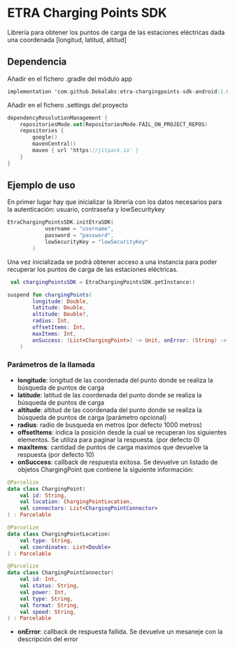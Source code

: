 # ETRA Charging Points SDK

Librería para obtener los puntos de carga de las estaciones eléctricas dada una coordenada [longitud, latitud, altitud]

## Dependencia

Añadir en el fichero .gradle del módulo app
```kotlin
implementation 'com.github.Dekalabs:etra-chargingpoints-sdk-android:1.0.0'
```
Añadir en el fichero .settings del proyecto
```kotlin
dependencyResolutionManagement {
    repositoriesMode.set(RepositoriesMode.FAIL_ON_PROJECT_REPOS)
    repositories {
        google()
        mavenCentral()
        maven { url 'https://jitpack.io' }
    }
}
```
## Ejemplo de uso
En primer lugar hay que inicializar la librería con los datos necesarios para la autenticación: usuario, contraseña y lowSecuritykey 

```kotlin
EtraChargingPointsSDK.initEtraSDK(
            username = "username",
            password = "password",
            lowSecurityKey = "lowSecurityKey"
        )
```
        
Una vez inicializada se podrá obtener acceso a una instancia para poder recuperar los puntos de carga de las estaciones eléctricas.

```kotlin
 val chargingPointsSDK = EtraChargingPointsSDK.getInstance()
```

```kotlin
suspend fun chargingPoints(
        longitude: Double,
        latitude: Double,
        altitude: Double?,
        radius: Int,
        offsetItems: Int,
        maxItems: Int,
        onSuccess: (List<ChargingPoint>) -> Unit, onError: (String) -> Unit
    )
```

### Parámetros de la llamada
- **longitude**: longitud de las coordenada del punto donde se realiza la búsqueda de puntos de carga
- **latitude**: latitud de las coordenada del punto donde se realiza la búsqueda de puntos de carga
- **altitude**: altitud de las coordenada del punto donde se realiza la búsqueda de puntos de carga (parámetro opcional)
- **radius**: radio de busqueda en metros (por defecto 1000 metros)
- **offsetItems**: indica la posición desde la cual se recuperan los siguientes elementos. Se utiliza para paginar la respuesta. (por defecto 0)
- **maxItems**: cantidad de puntos de carga maximos que devuelve la respuesta (por defecto 10)
- **onSuccess**: callback de respuesta exitosa. Se devuelve un listado de objetos ChargingPoint que contiene la siguiente información:
```kotlin
@Parcelize
data class ChargingPoint(
    val id: String,
    val location: ChargingPointLocation,
    val connectors: List<ChargingPointConnector>
) : Parcelable
```

```kotlin
@Parcelize
data class ChargingPointLocation(
    val type: String,
    val coordinates: List<Double>
) : Parcelable
```

```kotlin
@Parcelize
data class ChargingPointConnector(
    val id: Int,
    val status: String,
    val power: Int,
    val type: String,
    val format: String,
    val speed: String,
) : Parcelable
```
- **onError**: callback de respuesta fallida. Se devuelve un mesaneje con la descripción del error

